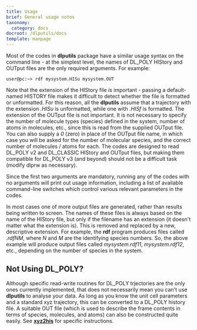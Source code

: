 ```yaml
---
title: Usage
brief: General usage notes
taxonomy:
  category: docs
docroot: /dlputils/docs
template: manpage
---
```


Most of the codes in **dlputils** package have a similar usage syntax on the command line - at the simplest level, the names of DL_POLY HIStory and OUTput files are the only required arguments. For example:

```
user@pc:~> rdf mysystem.HISu mysystem.OUT
```

Note that the extension of the HIStory file *is* important - passing a default-named HISTORY file makes it difficult to detect whether the file is formatted or unformatted. For this reason, all the **dlputils** assume that a trajectory with the extension _.HISu_ is unformatted, while one with _.HISf_ is formatted. The extension of the OUTput file is not important. It is not necessary to specify the number of molecule types (species) defined in the system, number of atoms in molecules, etc., since this is read from the supplied OUTput file. You can also supply a _0_ (zero) in place of the OUTput file name, in which case you will be asked for the number of molecular species, and the correct number of molecules / atoms for each. The codes are designed to read DL_POLY v2 and DL_CLASSIC HIStory and OUTput files, but making them compatible for DL_POLY v3 (and beyond) should not be a difficult task (modify dlprw as necessary).

Since the first two arguments are mandatory, running any of the codes with no arguments will print out usage information, including a list of available command-line switches which control various relevant parameters in the codes.

In most cases one of more output files are generated, rather than results being written to screen.  The names of these files is always based on the name of the HIStory file, but only if the filename has an extension (it doesn't matter what the extension is). This is removed and replaced by a new, descriptive extension. For example, the **rdf** program produces files called _.rdfNM_, where _N_ and _M_ are the identifying species numbers. So, the above example will produce output files called _mysystem.rdf11_, _mysystem.rdf12_, etc., depending on the number of species in the system.

## Not Using DL_POLY?

Although specific read-write routines for DL_POLY trjectories are the only ones currently implemented, that does not necessarily mean you can't use **dlputils** to analyse your data. As long as you know the unit cell parameters and a standard xyz trajectory, this can be converted to a DL_POLY history file. A suitable OUT file (which is used to describe the frame contents in terms of species, molecules, and atoms) can also be constructed quite easily. See [**xyz2his**](/dlputils/docs/xyz2his) for specific instructions.

